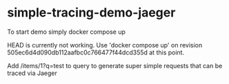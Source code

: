 # simple-tracing-demo-jaeger

To start demo simply
    docker compose up

HEAD is currently not working. Use 'docker compose up' on revision 505ec6d4d090db112aafbc0c766477f44dcd355d at this point.    

Add /items/1?q=test to query to generate super simple requests that can be traced via Jaeger
